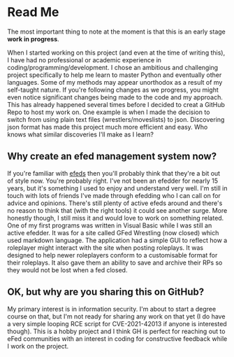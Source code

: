 # Read Me
The most important thing to note at the moment is that this is an early stage **work in progress**.

When I started working on this project (and even at the time of writing this), I have had no professional or academic experience in coding/programming/development. I chose an ambitious and challenging project specifically to help me learn to master Python and eventually other languages. Some of my methods may appear unorthodox as a result of my self-taught nature. If you're following changes as we progress, you might even notice significant changes being made to the code and my approach. This has already happened several times before I decided to creat a GitHub Repo to host my work on. One example is when I made the decision to switch from using plain text files (wrestlers/moveslists) to json. Discovering json format has made this project much more efficient and easy. Who knows what similar discoveries I'll make as I learn?

## Why create an efed management system now?
If you're familiar with [efeds](https://ewrestling.fandom.com/wiki/E-federation) then you'll probably think that they're a bit out of style now. You're probably right. I've not been an efedder for nearly 15 years, but it's something I used to enjoy and understand very well. I'm still in touch with lots of friends I've made through efedding who I can call on for advice and opinions. There's still plenty of active efeds around and there's no reason to think that (with the right tools) it could see another surge. More honestly though, I still miss it and would love to work on something related.
One of my first programs was written in Visual Basic while I was still an active efedder. It was for a site called GFed Wrestling (now closed) which used markdown language. The application had a simple GUI to reflect how a roleplayer might interact with the site when posting roleplays. It was designed to help newer roleplayers conform to a customisable format for their roleplays. It also gave them an ability to save and archive their RPs so they would not be lost when a fed closed.

## OK, but why are you sharing this on GitHub?
My primary interest is in information security. I'm about to start a degree course on that, but I'm not ready for sharing any work on that yet (I do have a very simple looping RCE script for CVE-2021-42013 if anyone is interested though).
This is a hobby project and I think GH is perfect for reaching out to eFed communities with an interest in coding for constructive feedback while I work on the project.
